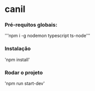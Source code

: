 # canil

### Pré-requitos globais:
'''npm i -g nodemon typescript ts-node'''

### Instalação
'npm install'

### Rodar o projeto
'npm run start-dev'